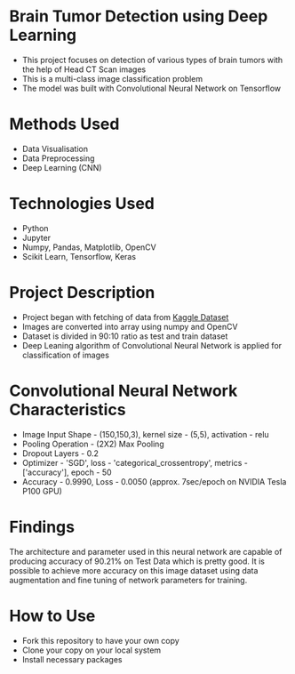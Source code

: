 # Brain Tumor Detection using Deep Learning
- This project focuses on detection of various types of brain tumors with the help of Head CT Scan images
- This is a multi-class image classification problem
- The model was built with Convolutional Neural Network on Tensorflow

# Methods Used
- Data Visualisation
- Data Preprocessing
- Deep Learning (CNN)

# Technologies Used
- Python
- Jupyter
- Numpy, Pandas, Matplotlib, OpenCV
- Scikit Learn, Tensorflow, Keras

# Project Description
- Project began with fetching of data from [Kaggle Dataset](https://www.kaggle.com/datasets/sartajbhuvaji/brain-tumor-classification-mri)
- Images are converted into array using numpy and OpenCV
- Dataset is divided in 90:10 ratio as test and train dataset
- Deep Leaning algorithm of Convolutional Neural Network is applied for classification of images

# Convolutional Neural Network Characteristics
- Image Input Shape - (150,150,3), kernel size - (5,5), activation - relu
- Pooling Operation - (2X2) Max Pooling
- Dropout Layers - 0.2
- Optimizer - 'SGD', loss - 'categorical_crossentropy', metrics - ['accuracy'], epoch - 50
- Accuracy - 0.9990, Loss - 0.0050 (approx. 7sec/epoch on NVIDIA Tesla P100 GPU)

# Findings
The architecture and parameter used in this neural network are capable of producing accuracy of 90.21% on Test Data which is pretty good. It is possible to achieve more accuracy on this image dataset using data augmentation and fine tuning of network parameters for training.

# How to Use
- Fork this repository to have your own copy
- Clone your copy on your local system
- Install necessary packages
